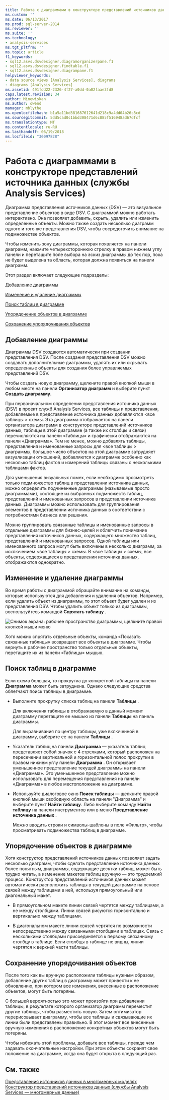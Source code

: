 ```yaml
---
title: Работа с диаграммами в конструкторе представлений источников данных (службы Analysis Services) | Документы Microsoft
ms.custom: ''
ms.date: 06/13/2017
ms.prod: sql-server-2014
ms.reviewer: ''
ms.suite: ''
ms.technology:
- analysis-services
ms.tgt_pltfrm: ''
ms.topic: article
f1_keywords:
- sql12.asvs.dsvdesigner.diagramorganizerpane.f1
- sql12.asvs.dsvdesigner.findtable.f1
- sql12.asvs.dsvdesigner.diagrampane.f1
helpviewer_keywords:
- data source views [Analysis Services], diagrams
- diagrams [Analysis Services]
ms.assetid: 491fdd22-2326-4f27-a0dd-0a02faae3fd8
caps.latest.revision: 34
author: Minewiskan
ms.author: owend
manager: mblythe
ms.openlocfilehash: b1a5a11bd381687612641d218c9a4dd04b26c8cd
ms.sourcegitcommit: 5dd5cad0c1bbd308471d6c885f516948ad67dfcf
ms.translationtype: MT
ms.contentlocale: ru-RU
ms.lasthandoff: 06/19/2018
ms.locfileid: "36097828"
---
```

# <a name="work-with-diagrams-in-data-source-view-designer-analysis-services"></a>Работа с диаграммами в конструкторе представлений источника данных (службы Analysis Services)
  Диаграмма представления источников данных (DSV) — это визуальное представление объектов в виде DSV. С диаграммой можно работать интерактивно. Она позволяет добавить, скрыть, удалить или изменить определенные объекты. Можно также создать несколько диаграмм одного и того же представления DSV, чтобы сосредоточить внимание на подмножестве объектов.  
  
 Чтобы изменить зону диаграммы, которая появляется на панели диаграмм, нажмите четырехстороннюю стрелку в правом нижнем углу панели и перетащите поле выбора на эскиз диаграммы до тех пор, пока не будет выделена та область, которая должна появиться на панели диаграмм.  
  
 Этот раздел включает следующие подразделы:  
  
 [Добавление диаграммы](#bkmk_add)  
  
 [Изменение и удаление диаграммы](#bkmk_edit)  
  
 [Поиск таблиц в диаграмме](#bkmk_findtables)  
  
 [Упорядочение объектов в диаграмме](#bkmk_arrangeobjects)  
  
 [Сохранение упорядочивания объектов](#bkmk_preserve)  
  
##  <a name="bkmk_add"></a> Добавление диаграммы  
 Диаграммы DSV создаются автоматически при создании представления DSV. После создания представления DSV можно создавать дополнительные диаграммы, удалять их или скрывать определенные объекты для создания более управляемых представлений DSV.  
  
 Чтобы создать новую диаграмму, щелкните правой кнопкой мыши в любом месте на панели **Организатор диаграмм** и выберите пункт **Создать диаграмму**.  
  
 При первоначальном определении представления источника данных (DSV) в проект служб Analysis Services, все таблицы и представления, добавляемые в представление источника данных добавляются \<все таблицы > схемы. Эта диаграмма отображается на панели организатора диаграмм в конструкторе представлений источников данных, таблицы в этой диаграмме (а также их столбцы и связи) перечисляются на панели «Таблицы» и графически отображаются на панели «Диаграмма». Тем не менее, можно добавлять таблицы, представления и именованные запросы для \<все таблицы > диаграммы, большое число объектов на этой диаграмме затрудняет визуализации отношений, добавляются к диаграмме особенно как несколько таблиц фактов и измерений таблицы связаны с несколькими таблицами фактов.  
  
 Для уменьшения визуальных помех, если необходимо просмотреть только подмножество таблиц в представлении источника данных, можно определить подчиненные диаграммы (называемые просто диаграммами), состоящие из выбранных подмножеств таблиц, представлений и именованных запросов в представлении источника данных. Диаграммы можно использовать для группирования элементов в представлении источника данных в соответствии с потребностями бизнеса или решения.  
  
 Можно группировать связанные таблицы и именованные запросы в отдельные диаграммы для бизнес-целей и облегчить понимание представления источников данных, содержащего множество таблиц, представлений и именованных запросов. Одной таблицы или именованного запроса могут быть включены в несколько диаграмм, за исключением \<все таблицы > схемы. В \<все таблицы > схемы, все объекты, содержащиеся в представлении источника данных, отображаются однократно.  
  
##  <a name="bkmk_edit"></a> Изменение и удаление диаграммы  
 Во время работы с диаграммой обращайте внимание на команды, которые используются для добавления и удаления объектов. Например, если удалить объект из диаграммы, то этот объект будет удален и из представления DSV. Чтобы удалить объект только из диаграммы, воспользуйтесь командой **Спрятать таблицу** .  
  
 ![Снимок экрана: рабочее пространство диаграммы, щелкните правой кнопкой мыши меню](../media/ssas-olapdsv-diagram.gif "снимок экрана: рабочее пространство диаграммы, щелкните правой кнопкой мыши меню")  
  
 Хотя можно спрятать отдельные объекты, команда «Показать связанные таблицы» возвращает все объекты в диаграмме. Чтобы вернуть в рабочее пространство только отдельные объекты, перетащите их из панели «Таблицы» мышью.  
  
##  <a name="bkmk_findtables"></a> Поиск таблиц в диаграмме  
 Если схема большая, то прокрутка до конкретной таблицы на панели **Диаграмма** может быть затруднена. Однако следующие средства облегчают поиск таблицы в диаграмме.  
  
-   Выполните прокрутку списка таблиц на панели **Таблицы** .  
  
     Для включения таблицы в отображаемую в данный момент диаграмму перетащите ее мышью из панели **Таблицы** на панель диаграммы.  
  
     Для выравнивания по центру таблицы, уже включенной в диаграмму, выберите ее на панели **Таблицы** .  
  
-   Указатель таблиц на панели **Диаграмма** — указатель таблиц представляет собой значок с 4 стрелками, который расположен на пересечении вертикальной и горизонтальной полос прокрутки в правом нижнем углу панели **Диаграмма** . Он открывает уменьшенное представление текущей диаграммы на панели «Диаграмма». Это уменьшенное представление можно использовать для перемещения представления на панели «Диаграмма» в любое местоположение на диаграмме.  
  
-   Используйте диалоговое окно **Поиск таблицы** — щелкните правой кнопкой мыши свободную область на панели "Диаграмма" и выберите пункт **Найти таблицу**. Либо выберите команду **Найти таблицу** на панели инструментов или в меню **Представление источника данных** .  
  
     Можно вводить строки и символы-шаблоны в поле «Фильтр», чтобы просматривать подмножества таблиц в диаграмме.  
  
##  <a name="bkmk_arrangeobjects"></a> Упорядочение объектов в диаграмме  
 Хотя конструктор представлений источников данных позволяет задать несколько диаграмм, чтобы сделать представление источника данных более понятным, диаграммы, содержащие десятки таблиц, может быть трудно читать, а изменение макетов таблиц вручную — это трудоемкий процесс. Конструктор представлений источников данных может автоматически расположить таблицы в текущей диаграмме на основе связей между таблицами в ней, используя прямоугольный или диагональный макет.  
  
-   В прямоугольном макете линии связей чертятся между таблицами, а не между столбцами. Линии связей рисуются горизонтально и вертикально между таблицами.  
  
-   В диагональном макете линии связей чертятся по возможности непосредственно между связанными столбцами в таблицах. Связь с несколькими столбцами присоединяется к первому связанному столбцу в таблице. Если столбцы в таблице не видны, линии чертятся к верхней части таблицы.  
  
##  <a name="bkmk_preserve"></a> Сохранение упорядочивания объектов  
 После того как вы вручную расположили таблицы нужным образом, добавление других таблиц в диаграмму может привести к ее обновлению, при котором все изменения, внесенные в расположение объектов, могут быть потеряны.  
  
 С большей вероятностью это может произойти при добавлении таблицы, в результате которого организатор диаграмм переместит другие таблицы, чтобы разместить новую. Затем оптимизатор перерисовывает диаграмму, чтобы все таблицы и связывающие их линии были представлены правильно. В этот момент все внесенные вручную изменения в расположение конкретных объектов могут быть потеряны.  
  
 Чтобы избежать этой проблемы, добавьте все таблицы, прежде чем задавать окончательные настройки. При этом объекты сохранят свое положение на диаграмме, когда она будет открыта в следующий раз.  
  
## <a name="see-also"></a>См. также  
 [Представления источников данных в многомерных моделях](data-source-views-in-multidimensional-models.md)   
 [Конструктор представлений источников данных &#40;службы Analysis Services — многомерные данные&#41;](../data-source-view-designer-analysis-services-multidimensional-data.md)  
  
  